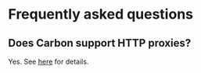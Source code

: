 # Frequently asked questions

## Does Carbon support HTTP proxies?

Yes. See [here](/docs/proxy.md) for details.


